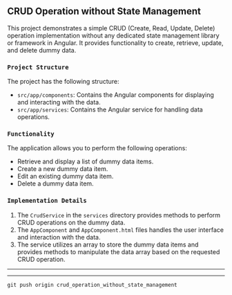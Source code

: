## CRUD Operation without State Management

This project demonstrates a simple CRUD (Create, Read, Update, Delete) operation implementation without any dedicated state management library or framework in Angular. It provides functionality to create, retrieve, update, and delete dummy data.
### **`Project Structure`**

The project has the following structure:

- `src/app/components`: Contains the Angular components for displaying and interacting with the data.
- `src/app/services`: Contains the Angular service for handling data operations.

### **`Functionality`**

The application allows you to perform the following operations:

- Retrieve and display a list of dummy data items.
- Create a new dummy data item.
- Edit an existing dummy data item.
- Delete a dummy data item.

### **`Implementation Details`**

1. The `CrudService` in the `services` directory provides methods to perform CRUD operations on the dummy data.
2. The `AppComponent` and `AppComponent.html` files handles the user interface and interaction with the data.
3. The service utilizes an array to store the dummy data items and provides methods to manipulate the data array based on the requested CRUD operation.



---
---
`git push origin crud_operation_without_state_management`